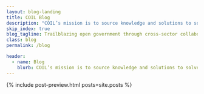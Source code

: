 ```yaml
---
layout: blog-landing
title: COIL Blog
description: "COIL’s mission is to source knowledge and solutions to solve key challenges for the Census Bureau and the public at large through human-centered design, data, creative media, and technology."
skip_index: true
blog_tagline: Trailblazing open government through cross-sector collaboration, design, and technology.
class: blog
permalink: /blog

header:
  - name: Blog
    blurb: COIL’s mission is to source knowledge and solutions to solve key challenges for the Census Bureau and the public at large through human-centered design, data, creative media, and technology.
---
```


<!-- this would make the blog landing page -->

 {%
  include post-preview.html
  posts=site.posts
  %}